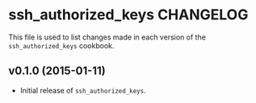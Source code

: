 ssh_authorized_keys CHANGELOG
=============================

This file is used to list changes made in each version of the `ssh_authorized_keys` cookbook.

## v0.1.0 (2015-01-11)

* Initial release of `ssh_authorized_keys`.
